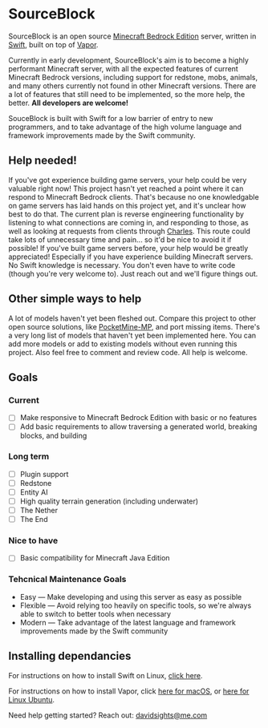 # SourceBlock

SourceBlock is an open source [Minecraft Bedrock Edition](https://minecraft.gamepedia.com/Bedrock_Edition) server, written in [Swift](https://developer.apple.com/swift/), built on top of [Vapor](https://vapor.codes/).

Currently in early development, SourceBlock's aim is to become a highly performant Minecraft server, with all the expected features of current Minecraft Bedrock versions, including support for redstone, mobs, animals, and many others currently not found in other Minecraft versions. There are a lot of features that still need to be implemented, so the more help, the better. **All developers are welcome!**

SouceBlock is built with Swift for a low barrier of entry to new programmers, and to take advantage of the high volume language and framework improvements made by the Swift community.

## Help needed!

If you've got experience building game servers, your help could be very valuable right now! This project hasn't yet reached a point where it can respond to Minecraft Bedrock clients. That's because no one knowledgable on game servers has laid hands on this project yet, and it's unclear how best to do that. The current plan is reverse engineering functionality by listening to what connections are coming in, and responding to those, as well as looking at requests from clients through [Charles](https://www.charlesproxy.com). This route could take lots of unnecessary time and pain... so it'd be nice to avoid it if possible! If you've built game servers before, your help would be greatly appreciated! Especially if you have experience building Minecraft servers. No Swift knowledge is necessary. You don't even have to write code (though you're very welcome to). Just reach out and we'll figure things out.

## Other simple ways to help

A lot of models haven't yet been fleshed out. Compare this project to other open source solutions, like [PocketMine-MP](https://github.com/pmmp/PocketMine-MP), and port missing items. There's a very long list of models that haven't yet been implemented here. You can add more models or add to existing models without even running this project. Also feel free to comment and review code. All help is welcome.

## Goals

### Current

- [ ] Make responsive to Minecraft Bedrock Edition with basic or no features
- [ ] Add basic requirements to allow traversing a generated world, breaking blocks, and building

### Long term

- [ ] Plugin support
- [ ] Redstone
- [ ] Entity AI
- [ ] High quality terrain generation (including underwater)
- [ ] The Nether
- [ ] The End

### Nice to have

- [ ] Basic compatibility for Minecraft Java Edition

### Tehcnical Maintenance Goals

- Easy — Make developing and using this server as easy as possible
- Flexible — Avoid relying too heavily on specific tools, so we're always able to switch to better tools when necessary
- Modern — Take advantage of the latest language and framework improvements made by the Swift community

## Installing dependancies

For instructions on how to install Swift on Linux, [click here](https://www.digitalocean.com/community/tutorials/how-to-install-swift-and-vapor-on-ubuntu-16-04).

For instructions on how to install Vapor, click [here for macOS](https://docs.vapor.codes/3.0/install/macos/), or [here for Linux Ubuntu](https://docs.vapor.codes/3.0/install/ubuntu/).

Need help getting started? Reach out: davidsights@me.com

